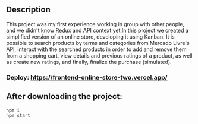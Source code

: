 ## Description

This project was my first experience working in group with other people, and we didn't know Redux and API context yet.In this project we created a simplified version of an online store, developing it using Kanban. It is possible to search products by terms and categories from Mercado Livre's API, interact with the searched products in order to add and remove them from a shopping cart, view details and previous ratings of a product, as well as create new ratings, and finally, finalize the purchase (simulated).

### Deploy: https://frontend-online-store-two.vercel.app/

## After downloading the project:

```
npm i
npm start
```
